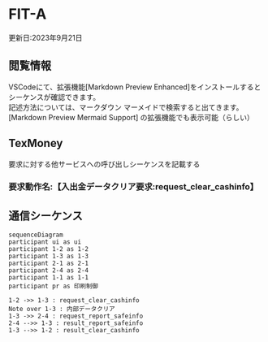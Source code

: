 # FIT-A
更新日:2023年9月21日

## 閲覧情報
VSCodeにて、拡張機能[Markdown Preview Enhanced]をインストールすると
シーケンスが確認できます。  
記述方法については、マークダウン マーメイドで検索すると出てきます。  
[Markdown Preview Mermaid Support] の拡張機能でも表示可能（らしい）

## TexMoney
要求に対する他サービスへの呼び出しシーケンスを記載する


### 要求動作名:【入出金データクリア要求:request_clear_cashinfo】


## 通信シーケンス

<style>.mermaid svg {height:100%}</style>
```mermaid
sequenceDiagram
participant ui as ui
participant 1-2 as 1-2
participant 1-3 as 1-3
participant 2-1 as 2-1
participant 2-4 as 2-4
participant 1-1 as 1-1
participant pr as 印刷制御

1-2 ->> 1-3 : request_clear_cashinfo
Note over 1-3 : 内部データクリア
1-3 ->> 2-4 : request_report_safeinfo
2-4 -->> 1-3 : result_report_safeinfo
1-3 -->> 1-2 : result_clear_cashinfo
